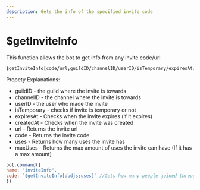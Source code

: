```yaml
---
description: Gets the info of the specified invite code
---
```


# $getInviteInfo

This function allows the bot to get info from any invite code/url

```
$getInviteInfo[code/url;guildID/channelID/userID/isTemporary/expiresAt/createdAt/url/code/uses/maxUses]
```

Propety Explanations:

* guildID - the guild where the invite is towards
* channelID - the channel where the invite is towards
* userID - the user who made the invite
* isTemporary - checks if invite is temporary or not
* expiresAt - Checks when the invite expires (if it expires)
* createdAt - Checks when the invite was created
* url - Returns the invite url
* code - Returns the invite code
* uses - Returns how many uses the invite has
* maxUses - Returns the max amount of uses the invite can have (If it has a max amount)

```javascript
bot.command({
name: "inviteInfo".
code: `$getInviteInfo[dbdjs;uses]` //Gets how many people joined through the <invite_code>
}) 
```
